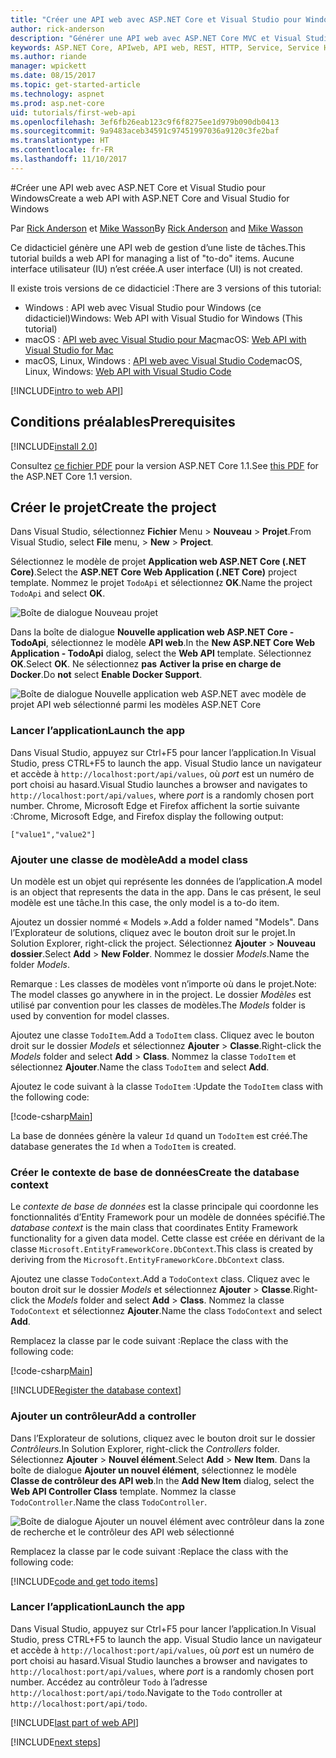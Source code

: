 ```yaml
---
title: "Créer une API web avec ASP.NET Core et Visual Studio pour Windows"
author: rick-anderson
description: "Générer une API web avec ASP.NET Core MVC et Visual Studio pour Windows"
keywords: ASP.NET Core, APIweb, API web, REST, HTTP, Service, Service HTTP
ms.author: riande
manager: wpickett
ms.date: 08/15/2017
ms.topic: get-started-article
ms.technology: aspnet
ms.prod: asp.net-core
uid: tutorials/first-web-api
ms.openlocfilehash: 3ef6fb26eab123c9f6f8275ee1d979b090db0413
ms.sourcegitcommit: 9a9483aceb34591c97451997036a9120c3fe2baf
ms.translationtype: HT
ms.contentlocale: fr-FR
ms.lasthandoff: 11/10/2017
---
```

#<a name="create-a-web-api-with-aspnet-core-and-visual-studio-for-windows"></a><span data-ttu-id="9a770-104">Créer une API web avec ASP.NET Core et Visual Studio pour Windows</span><span class="sxs-lookup"><span data-stu-id="9a770-104">Create a web API with ASP.NET Core and Visual Studio for Windows</span></span>

<span data-ttu-id="9a770-105">Par [Rick Anderson](https://twitter.com/RickAndMSFT) et [Mike Wasson](https://github.com/mikewasson)</span><span class="sxs-lookup"><span data-stu-id="9a770-105">By [Rick Anderson](https://twitter.com/RickAndMSFT) and [Mike Wasson](https://github.com/mikewasson)</span></span>

<span data-ttu-id="9a770-106">Ce didacticiel génère une API web de gestion d’une liste de tâches.</span><span class="sxs-lookup"><span data-stu-id="9a770-106">This tutorial builds a web API for managing a list of "to-do" items.</span></span> <span data-ttu-id="9a770-107">Aucune interface utilisateur (IU) n’est créée.</span><span class="sxs-lookup"><span data-stu-id="9a770-107">A user interface (UI) is not created.</span></span>

<span data-ttu-id="9a770-108">Il existe trois versions de ce didacticiel :</span><span class="sxs-lookup"><span data-stu-id="9a770-108">There are 3 versions of this tutorial:</span></span>

* <span data-ttu-id="9a770-109">Windows : API web avec Visual Studio pour Windows (ce didacticiel)</span><span class="sxs-lookup"><span data-stu-id="9a770-109">Windows: Web API with Visual Studio for Windows (This tutorial)</span></span>
* <span data-ttu-id="9a770-110">macOS : [API web avec Visual Studio pour Mac](xref:tutorials/first-web-api-mac)</span><span class="sxs-lookup"><span data-stu-id="9a770-110">macOS: [Web API with Visual Studio for Mac](xref:tutorials/first-web-api-mac)</span></span>
* <span data-ttu-id="9a770-111">macOS, Linux, Windows : [API web avec Visual Studio Code](xref:tutorials/web-api-vsc)</span><span class="sxs-lookup"><span data-stu-id="9a770-111">macOS, Linux, Windows: [Web API with Visual Studio Code](xref:tutorials/web-api-vsc)</span></span>

<!-- WARNING: The code AND images in this doc are used by uid: tutorials/web-api-vsc, tutorials/first-web-api-mac and tutorials/first-web-api. If you change any code/images in this tutorial, update uid: tutorials/web-api-vsc -->

[!INCLUDE[intro to web API](../includes/webApi/intro.md)]

## <a name="prerequisites"></a><span data-ttu-id="9a770-112">Conditions préalables</span><span class="sxs-lookup"><span data-stu-id="9a770-112">Prerequisites</span></span>

[!INCLUDE[install 2.0](../includes/install2.0.md)]

<span data-ttu-id="9a770-113">Consultez [ce fichier PDF](https://github.com/aspnet/Docs/blob/master/aspnetcore/tutorials/first-web-api/_static/_webAPI.pdf) pour la version ASP.NET Core 1.1.</span><span class="sxs-lookup"><span data-stu-id="9a770-113">See [this PDF](https://github.com/aspnet/Docs/blob/master/aspnetcore/tutorials/first-web-api/_static/_webAPI.pdf) for the ASP.NET Core 1.1 version.</span></span>

## <a name="create-the-project"></a><span data-ttu-id="9a770-114">Créer le projet</span><span class="sxs-lookup"><span data-stu-id="9a770-114">Create the project</span></span>

<span data-ttu-id="9a770-115">Dans Visual Studio, sélectionnez **Fichier** Menu > **Nouveau** > **Projet**.</span><span class="sxs-lookup"><span data-stu-id="9a770-115">From Visual Studio, select **File** menu, > **New** > **Project**.</span></span>

<span data-ttu-id="9a770-116">Sélectionnez le modèle de projet **Application web ASP.NET Core (.NET Core)**.</span><span class="sxs-lookup"><span data-stu-id="9a770-116">Select the **ASP.NET Core Web Application (.NET Core)** project template.</span></span> <span data-ttu-id="9a770-117">Nommez le projet `TodoApi` et sélectionnez **OK**.</span><span class="sxs-lookup"><span data-stu-id="9a770-117">Name the project `TodoApi` and select **OK**.</span></span>

![Boîte de dialogue Nouveau projet](first-web-api/_static/new-project.png)

<span data-ttu-id="9a770-119">Dans la boîte de dialogue **Nouvelle application web ASP.NET Core - TodoApi**, sélectionnez le modèle **API web**.</span><span class="sxs-lookup"><span data-stu-id="9a770-119">In the **New ASP.NET Core Web Application - TodoApi** dialog, select the **Web API** template.</span></span> <span data-ttu-id="9a770-120">Sélectionnez **OK**.</span><span class="sxs-lookup"><span data-stu-id="9a770-120">Select **OK**.</span></span> <span data-ttu-id="9a770-121">Ne sélectionnez **pas** **Activer la prise en charge de Docker**.</span><span class="sxs-lookup"><span data-stu-id="9a770-121">Do **not** select **Enable Docker Support**.</span></span>

![Boîte de dialogue Nouvelle application web ASP.NET avec modèle de projet API web sélectionné parmi les modèles ASP.NET Core](first-web-api/_static/web-api-project.png)

### <a name="launch-the-app"></a><span data-ttu-id="9a770-123">Lancer l’application</span><span class="sxs-lookup"><span data-stu-id="9a770-123">Launch the app</span></span>

<span data-ttu-id="9a770-124">Dans Visual Studio, appuyez sur Ctrl+F5 pour lancer l’application.</span><span class="sxs-lookup"><span data-stu-id="9a770-124">In Visual Studio, press CTRL+F5 to launch the app.</span></span> <span data-ttu-id="9a770-125">Visual Studio lance un navigateur et accède à `http://localhost:port/api/values`, où *port* est un numéro de port choisi au hasard.</span><span class="sxs-lookup"><span data-stu-id="9a770-125">Visual Studio launches a browser and navigates to `http://localhost:port/api/values`, where *port* is a randomly chosen port number.</span></span> <span data-ttu-id="9a770-126">Chrome, Microsoft Edge et Firefox affichent la sortie suivante :</span><span class="sxs-lookup"><span data-stu-id="9a770-126">Chrome, Microsoft Edge, and Firefox display the following output:</span></span>

```
["value1","value2"]
```

### <a name="add-a-model-class"></a><span data-ttu-id="9a770-127">Ajouter une classe de modèle</span><span class="sxs-lookup"><span data-stu-id="9a770-127">Add a model class</span></span>

<span data-ttu-id="9a770-128">Un modèle est un objet qui représente les données de l’application.</span><span class="sxs-lookup"><span data-stu-id="9a770-128">A model is an object that represents the data in the app.</span></span> <span data-ttu-id="9a770-129">Dans le cas présent, le seul modèle est une tâche.</span><span class="sxs-lookup"><span data-stu-id="9a770-129">In this case, the only model is a to-do item.</span></span>

<span data-ttu-id="9a770-130">Ajoutez un dossier nommé « Models ».</span><span class="sxs-lookup"><span data-stu-id="9a770-130">Add a folder named "Models".</span></span> <span data-ttu-id="9a770-131">Dans l’Explorateur de solutions, cliquez avec le bouton droit sur le projet.</span><span class="sxs-lookup"><span data-stu-id="9a770-131">In Solution Explorer, right-click the project.</span></span> <span data-ttu-id="9a770-132">Sélectionnez **Ajouter** > **Nouveau dossier**.</span><span class="sxs-lookup"><span data-stu-id="9a770-132">Select **Add** > **New Folder**.</span></span> <span data-ttu-id="9a770-133">Nommez le dossier *Models*.</span><span class="sxs-lookup"><span data-stu-id="9a770-133">Name the folder *Models*.</span></span>

<span data-ttu-id="9a770-134">Remarque : Les classes de modèles vont n’importe où dans le projet.</span><span class="sxs-lookup"><span data-stu-id="9a770-134">Note: The model classes go anywhere in in the project.</span></span> <span data-ttu-id="9a770-135">Le dossier *Modèles* est utilisé par convention pour les classes de modèles.</span><span class="sxs-lookup"><span data-stu-id="9a770-135">The *Models* folder is used by convention for model classes.</span></span>

<span data-ttu-id="9a770-136">Ajoutez une classe `TodoItem`.</span><span class="sxs-lookup"><span data-stu-id="9a770-136">Add a `TodoItem` class.</span></span> <span data-ttu-id="9a770-137">Cliquez avec le bouton droit sur le dossier *Models* et sélectionnez **Ajouter** > **Classe**.</span><span class="sxs-lookup"><span data-stu-id="9a770-137">Right-click the *Models* folder and select **Add** > **Class**.</span></span> <span data-ttu-id="9a770-138">Nommez la classe `TodoItem` et sélectionnez **Ajouter**.</span><span class="sxs-lookup"><span data-stu-id="9a770-138">Name the class `TodoItem` and select **Add**.</span></span>

<span data-ttu-id="9a770-139">Ajoutez le code suivant à la classe `TodoItem` :</span><span class="sxs-lookup"><span data-stu-id="9a770-139">Update the `TodoItem` class with the following code:</span></span>

[!code-csharp[Main](first-web-api/sample/TodoApi/Models/TodoItem.cs)]

<span data-ttu-id="9a770-140">La base de données génère la valeur `Id` quand un `TodoItem` est créé.</span><span class="sxs-lookup"><span data-stu-id="9a770-140">The database generates the `Id` when a `TodoItem` is created.</span></span>

### <a name="create-the-database-context"></a><span data-ttu-id="9a770-141">Créer le contexte de base de données</span><span class="sxs-lookup"><span data-stu-id="9a770-141">Create the database context</span></span>

<span data-ttu-id="9a770-142">Le *contexte de base de données* est la classe principale qui coordonne les fonctionnalités d’Entity Framework pour un modèle de données spécifié.</span><span class="sxs-lookup"><span data-stu-id="9a770-142">The *database context* is the main class that coordinates Entity Framework functionality for a given data model.</span></span> <span data-ttu-id="9a770-143">Cette classe est créée en dérivant de la classe `Microsoft.EntityFrameworkCore.DbContext`.</span><span class="sxs-lookup"><span data-stu-id="9a770-143">This class is created by deriving from the `Microsoft.EntityFrameworkCore.DbContext` class.</span></span>

<span data-ttu-id="9a770-144">Ajoutez une classe `TodoContext`.</span><span class="sxs-lookup"><span data-stu-id="9a770-144">Add a `TodoContext` class.</span></span> <span data-ttu-id="9a770-145">Cliquez avec le bouton droit sur le dossier *Models* et sélectionnez **Ajouter** > **Classe**.</span><span class="sxs-lookup"><span data-stu-id="9a770-145">Right-click the *Models* folder and select **Add** > **Class**.</span></span> <span data-ttu-id="9a770-146">Nommez la classe `TodoContext` et sélectionnez **Ajouter**.</span><span class="sxs-lookup"><span data-stu-id="9a770-146">Name the class `TodoContext` and select **Add**.</span></span>

<span data-ttu-id="9a770-147">Remplacez la classe par le code suivant :</span><span class="sxs-lookup"><span data-stu-id="9a770-147">Replace the class with the following code:</span></span>

[!code-csharp[Main](first-web-api/sample/TodoApi/Models/TodoContext.cs)]

[!INCLUDE[Register the database context](../includes/webApi/register_dbContext.md)]

### <a name="add-a-controller"></a><span data-ttu-id="9a770-148">Ajouter un contrôleur</span><span class="sxs-lookup"><span data-stu-id="9a770-148">Add a controller</span></span>

<span data-ttu-id="9a770-149">Dans l’Explorateur de solutions, cliquez avec le bouton droit sur le dossier *Contrôleurs*.</span><span class="sxs-lookup"><span data-stu-id="9a770-149">In Solution Explorer, right-click the *Controllers* folder.</span></span> <span data-ttu-id="9a770-150">Sélectionnez **Ajouter** > **Nouvel élément**.</span><span class="sxs-lookup"><span data-stu-id="9a770-150">Select **Add** > **New Item**.</span></span> <span data-ttu-id="9a770-151">Dans la boîte de dialogue **Ajouter un nouvel élément**, sélectionnez le modèle **Classe de contrôleur des API web**.</span><span class="sxs-lookup"><span data-stu-id="9a770-151">In the **Add New Item** dialog, select the **Web API Controller Class** template.</span></span> <span data-ttu-id="9a770-152">Nommez la classe `TodoController`.</span><span class="sxs-lookup"><span data-stu-id="9a770-152">Name the class `TodoController`.</span></span>

![Boîte de dialogue Ajouter un nouvel élément avec contrôleur dans la zone de recherche et le contrôleur des API web sélectionné](first-web-api/_static/new_controller.png)

<span data-ttu-id="9a770-154">Remplacez la classe par le code suivant :</span><span class="sxs-lookup"><span data-stu-id="9a770-154">Replace the class with the following code:</span></span>

[!INCLUDE[code and get todo items](../includes/webApi/getTodoItems.md)]

### <a name="launch-the-app"></a><span data-ttu-id="9a770-155">Lancer l’application</span><span class="sxs-lookup"><span data-stu-id="9a770-155">Launch the app</span></span>

<span data-ttu-id="9a770-156">Dans Visual Studio, appuyez sur Ctrl+F5 pour lancer l’application.</span><span class="sxs-lookup"><span data-stu-id="9a770-156">In Visual Studio, press CTRL+F5 to launch the app.</span></span> <span data-ttu-id="9a770-157">Visual Studio lance un navigateur et accède à `http://localhost:port/api/values`, où *port* est un numéro de port choisi au hasard.</span><span class="sxs-lookup"><span data-stu-id="9a770-157">Visual Studio launches a browser and navigates to `http://localhost:port/api/values`, where *port* is a randomly chosen port number.</span></span> <span data-ttu-id="9a770-158">Accédez au contrôleur `Todo` à l’adresse `http://localhost:port/api/todo`.</span><span class="sxs-lookup"><span data-stu-id="9a770-158">Navigate to the `Todo` controller at `http://localhost:port/api/todo`.</span></span>

[!INCLUDE[last part of web API](../includes/webApi/end.md)]

[!INCLUDE[next steps](../includes/webApi/next.md)]

